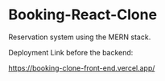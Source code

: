 # Booking-React-Clone
Reservation system using the MERN stack.

Deployment Link before the backend:

https://booking-clone-front-end.vercel.app/

